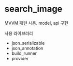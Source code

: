 # search_image

MVVM 패턴 사용. 
model, api 구현

사용 라이브러리 
- json_serializable
- json_annotation
- build_runner
- provider